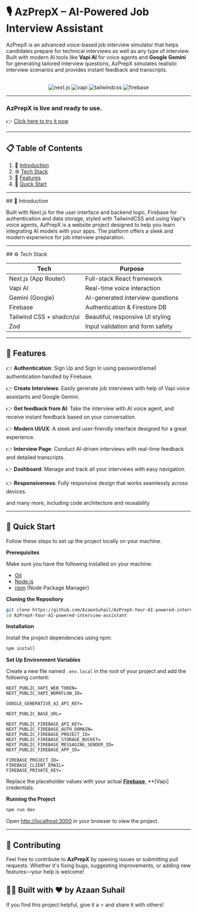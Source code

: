 # 🎙️ AzPrepX – AI-Powered Job Interview Assistant

AzPrepX is an advanced voice-based job interview simulator that helps candidates prepare for technical interviews as well as any type of interview. Built with modern AI tools like **Vapi AI** for voice agents and **Google Gemini** for generating tailored interview questions, AzPrepX simulates realistic interview scenarios and provides instant feedback and transcripts.

  <br />
  
  <div align="center">
    <img src="https://img.shields.io/badge/-Next.JS-black?style=for-the-badge&logoColor=white&logo=nextdotjs&color=black" alt="next.js" />
    <img src="https://img.shields.io/badge/-Vapi-white?style=for-the-badge&color=5dfeca" alt="vapi" />
    <img src="https://img.shields.io/badge/-Tailwind_CSS-black?style=for-the-badge&logoColor=white&logo=tailwindcss&color=06B6D4" alt="tailwindcss" />
    <img src="https://img.shields.io/badge/-Firebase-black?style=for-the-badge&logoColor=white&logo=firebase&color=DD2C00" alt="firebase" />
  </div>
  <hr>

### AzPrepX is live and ready to use.  
👉 [Click here to try it now](https://azprex-azaan-suhails-projects.vercel.app/)
<hr>

## 📋 <a name="table">Table of Contents</a>

1. 🤖 [Introduction](#introduction)
2. ⚙️ [Tech Stack](#tech-stack)
3. 🔋 [Features](#features)
4. 🤸 [Quick Start](#quick-start)



<hr>
## <a name="introduction">🤖 Introduction</a>

Built with Next.js for the user interface and backend logic, Firebase for authentication and data storage, styled with TailwindCSS and using Vapi's voice agents, AzPrepX is a website project designed to help you learn integrating AI models with your apps. The platform offers a sleek and modern experience for job interview preparation.


<hr>
## <a name="tech-stack">⚙️ Tech Stack</a>

| Tech                  | Purpose                               |
|-----------------------|----------------------------------------|
| Next.js (App Router)  | Full-stack React framework             |
| Vapi AI               | Real-time voice interaction            |
| Gemini (Google)       | AI-generated interview questions       |
| Firebase              | Authentication & Firestore DB         |
| Tailwind CSS + shadcn/ui | Beautiful, responsive UI styling   |
| Zod                   | Input validation and form safety       |
<hr>

## <a name="features">🔋 Features</a>

👉 **Authentication**: Sign Up and Sign In using password/email authentication handled by Firebase.

👉 **Create Interviews**: Easily generate job interviews with help of Vapi voice assistants and Google Gemini.

👉 **Get feedback from AI**: Take the interview with AI voice agent, and receive instant feedback based on your conversation.

👉 **Modern UI/UX**: A sleek and user-friendly interface designed for a great experience.

👉 **Interview Page**: Conduct AI-driven interviews with real-time feedback and detailed transcripts.

👉 **Dashboard**: Manage and track all your interviews with easy navigation.

👉 **Responsiveness**: Fully responsive design that works seamlessly across devices.

and many more, including code architecture and reusability
<hr>

## <a name="quick-start">🤸 Quick Start</a>

Follow these steps to set up the project locally on your machine.

**Prerequisites**

Make sure you have the following installed on your machine:

- [Git](https://git-scm.com/)
- [Node.js](https://nodejs.org/en)
- [npm](https://www.npmjs.com/) (Node Package Manager)

**Cloning the Repository**

```bash
git clone https://github.com/AzaanSuhail/AzPrepX-Your-AI-powered-interview-assistant.git
cd AzPrepX-Your-AI-powered-interview-assistant
```

**Installation**

Install the project dependencies using npm:

```bash
npm install
```

**Set Up Environment Variables**

Create a new file named `.env.local` in the root of your project and add the following content:

```env
NEXT_PUBLIC_VAPI_WEB_TOKEN=
NEXT_PUBLIC_VAPI_WORKFLOW_ID=

GOOGLE_GENERATIVE_AI_API_KEY=

NEXT_PUBLIC_BASE_URL=

NEXT_PUBLIC_FIREBASE_API_KEY=
NEXT_PUBLIC_FIREBASE_AUTH_DOMAIN=
NEXT_PUBLIC_FIREBASE_PROJECT_ID=
NEXT_PUBLIC_FIREBASE_STORAGE_BUCKET=
NEXT_PUBLIC_FIREBASE_MESSAGING_SENDER_ID=
NEXT_PUBLIC_FIREBASE_APP_ID=

FIREBASE_PROJECT_ID=
FIREBASE_CLIENT_EMAIL=
FIREBASE_PRIVATE_KEY=
```

Replace the placeholder values with your actual **[Firebase](https://firebase.google.com/)**, **[Vapi] credentials.

**Running the Project**

```bash
npm run dev
```

Open [http://localhost:3000](http://localhost:3000) in your browser to view the project.
<hr>


## 🙌 Contributing

Feel free to contribute to **AzPrepX** by opening issues or submitting pull requests. Whether it's fixing bugs, suggesting improvements, or adding new features—your help is welcome!



## 🧑‍💻 Built with ❤️ by Azaan Suhail

If you find this project helpful, give it a ⭐ and share it with others!

